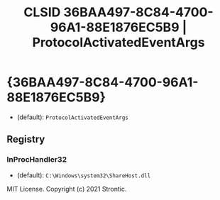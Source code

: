 ﻿---
title: "CLSID 36BAA497-8C84-4700-96A1-88E1876EC5B9 | ProtocolActivatedEventArgs"
excerpt: What is COM-Object CLSID 36BAA497-8C84-4700-96A1-88E1876EC5B9?
---

# {36BAA497-8C84-4700-96A1-88E1876EC5B9}

* (default): `ProtocolActivatedEventArgs`

## Registry


### InProcHandler32

* (default): `C:\Windows\system32\ShareHost.dll`

MIT License. Copyright (c) 2021 Strontic.


